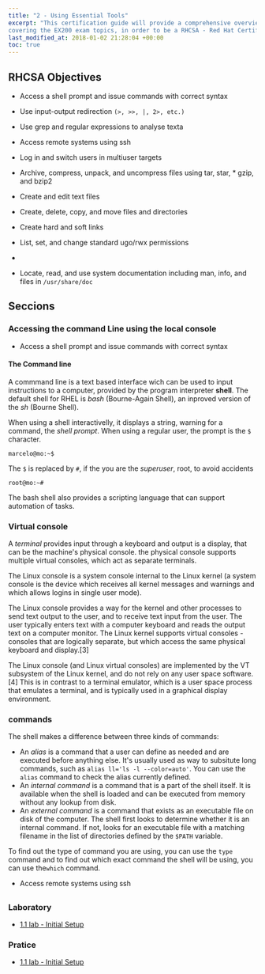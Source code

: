 ```yaml
---
title: "2 - Using Essential Tools"
excerpt: "This certification guide will provide a comprehensive overview of Red Hat Enterprise Linux, RHEL 7,
covering the EX200 exam topics, in order to be a RHCSA - Red Hat Certified System Administrator Guide."
last_modified_at: 2018-01-02 21:28:04 +00:00
toc: true
---
```


## RHCSA Objectives
* Access a shell prompt and issue commands with correct syntax
* Use input-output redirection `(>, >>, |, 2>, etc.)`
* Use grep and regular expressions to analyse texta
* Access remote systems using ssh
* Log in and switch users in multiuser targets

* Archive, compress, unpack, and uncompress files using tar, star, * gzip, and bzip2

* Create and edit text files
* Create, delete, copy, and move files and directories

* Create hard and soft links
* List, set, and change standard ugo/rwx permissions
*
* Locate, read, and use system documentation including man, info, and files in `/usr/share/doc`


## Seccions

### Accessing the command Line using the local console

* Access a shell prompt and issue commands with correct syntax

#### The Command line
A commmand line is a text based interface wich can be used to input instructions to a computer, provided by the program interpreter **shell**. The default shell for RHEL is *bash* (Bourne-Again Shell), an inproved version of the *sh* (Bourne Shell).

When using a shell interactivelly, it displays a string, warning for a command, the *shell prompt*. When using a regular user, the prompt is the `$` character.
```console
marcelo@mo:~$
```
The `$` is replaced by `#`, if the you are the *superuser*, root, to avoid accidents
```console
root@mo:~#
```
The bash shell also provides a scripting language that can support automation of tasks.


### Virtual console

A *terminal* provides input through a keyboard and output is a display, that can be the machine's physical console.
the physical console supports multiple virtual consoles, which act as separate terminals.


The Linux console is a system console internal to the Linux kernel (a system console is the device which receives all kernel messages and warnings and which allows logins in single user mode).

The Linux console provides a way for the kernel and other processes to send text output to the user, and to receive text input from the user. The user typically enters text with a computer keyboard and reads the output text on a computer monitor. The Linux kernel supports virtual consoles - consoles that are logically separate, but which access the same physical keyboard and display.[3]


The Linux console (and Linux virtual consoles) are implemented by the VT subsystem of the Linux kernel, and do not rely on any user space software.[4] This is in contrast to a terminal emulator, which is a user space process that emulates a terminal, and is typically used in a graphical display environment.


### commands
The shell makes a difference between three kinds of commands:
* An *alias* is a command that a user can define as needed and are executed before anything else.
It's usually used as way to subsitute long commands, such as `alias ll='ls -l --color=auto'`. You can use the `alias` command to check the alias currently defined.
* An *internal command* is a command that is a part of the shell itself. It is available when the shell is loaded and can be executed from memory without any lookup from disk.
* An *external command* is a command that exists as an executable file on disk of the computer. The shell first looks to determine whether it is an internal command. If not, looks for an executable file with a matching filename in the list of directories defined by the `$PATH` variable.

To find out the type of command you are using, you can use the `type` command and to find out which exact command the shell will be using, you can use the`which` command.




* Access remote systems using ssh


##

### Laboratory

* [1.1 lab - Initial Setup](/RHCSA/02.01-essencial-lab/)

### Pratice

* [1.1 lab - Initial Setup](/RHCSA/02.01-essencial-ex/)
